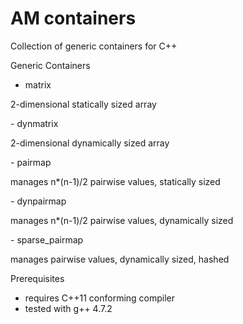 AM containers
==========

Collection of generic containers for C++


Generic Containers
- matrix</br>
<p>
  2-dimensional statically sized array
</p>
- dynmatrix</br>
<p>
  2-dimensional dynamically sized array
</p>
- pairmap</br>
<p>
  manages n*(n-1)/2 pairwise values, statically sized
</p>
- dynpairmap</br>
<p>
  manages n*(n-1)/2 pairwise values, dynamically sized
</p>
- sparse_pairmap</br>
<p>
  manages pairwise values, dynamically sized, hashed
</p>

Prerequisites
  - requires C++11 conforming compiler
  - tested with g++ 4.7.2
